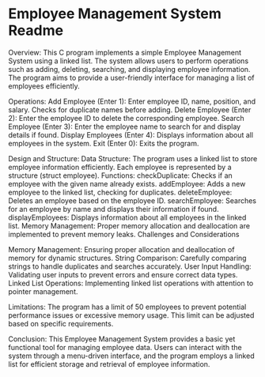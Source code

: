 #  Employee Management System Readme

Overview:
This C program implements a simple Employee Management System using a linked list. The system allows users to perform operations such as adding, deleting, searching, and displaying employee information. The program aims to provide a user-friendly interface for managing a list of employees efficiently.

Operations:
Add Employee (Enter 1):
Enter employee ID, name, position, and salary.
Checks for duplicate names before adding.
Delete Employee (Enter 2):
Enter the employee ID to delete the corresponding employee.
Search Employee (Enter 3):
Enter the employee name to search for and display details if found.
Display Employees (Enter 4):
Displays information about all employees in the system.
Exit (Enter 0):
Exits the program.

Design and Structure:
Data Structure:
The program uses a linked list to store employee information efficiently.
Each employee is represented by a structure (struct employee).
Functions:
checkDuplicate:
Checks if an employee with the given name already exists.
addEmployee:
Adds a new employee to the linked list, checking for duplicates.
deleteEmployee:
Deletes an employee based on the employee ID.
searchEmployee:
Searches for an employee by name and displays their information if found.
displayEmployees:
Displays information about all employees in the linked list.
Memory Management:
Proper memory allocation and deallocation are implemented to prevent memory leaks.
Challenges and Considerations

Memory Management:
Ensuring proper allocation and deallocation of memory for dynamic structures.
String Comparison:
Carefully comparing strings to handle duplicates and searches accurately.
User Input Handling:
Validating user inputs to prevent errors and ensure correct data types.
Linked List Operations:
Implementing linked list operations with attention to pointer management.

Limitations:
The program has a limit of 50 employees to prevent potential performance issues or excessive memory usage. This limit can be adjusted based on specific requirements.

Conclusion:
This Employee Management System provides a basic yet functional tool for managing employee data. Users can interact with the system through a menu-driven interface, and the program employs a linked list for efficient storage and retrieval of employee information.

